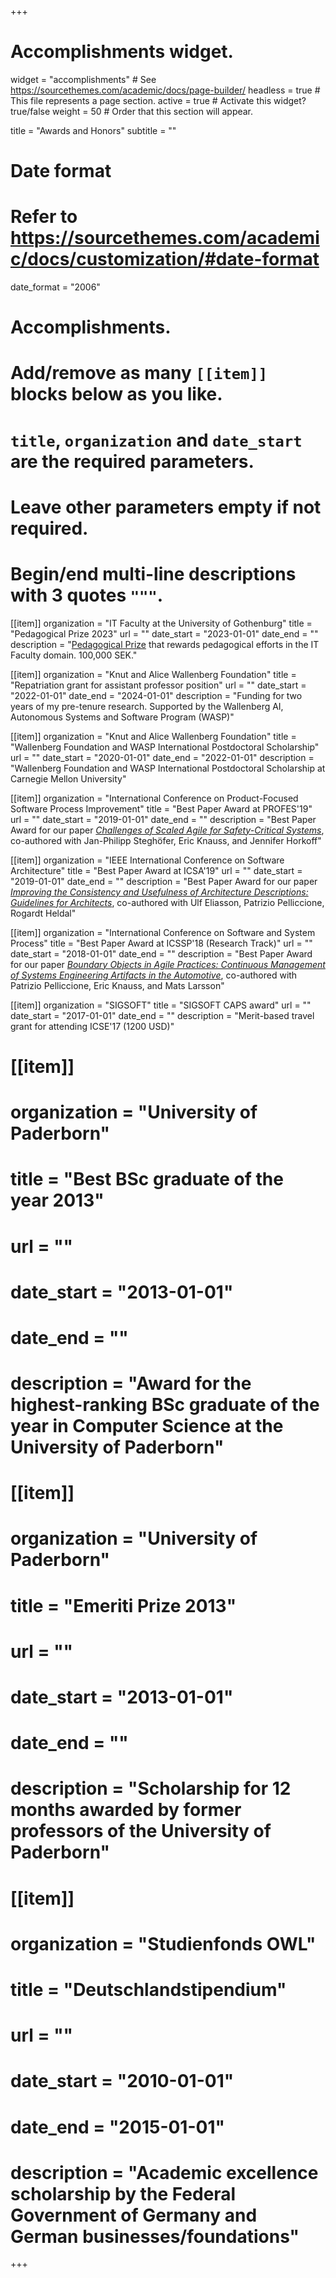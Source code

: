+++
# Accomplishments widget.
widget = "accomplishments"  # See https://sourcethemes.com/academic/docs/page-builder/
headless = true  # This file represents a page section.
active = true  # Activate this widget? true/false
weight = 50  # Order that this section will appear.

title = "Awards and Honors"
subtitle = ""

# Date format
#   Refer to https://sourcethemes.com/academic/docs/customization/#date-format
date_format = "2006"

# Accomplishments.
#   Add/remove as many `[[item]]` blocks below as you like.
#   `title`, `organization` and `date_start` are the required parameters.
#   Leave other parameters empty if not required.
#   Begin/end multi-line descriptions with 3 quotes `"""`.
[[item]]
  organization = "IT Faculty at the University of Gothenburg"
  title = "Pedagogical Prize 2023"
  url = ""
  date_start = "2023-01-01"
  date_end = ""
  description = "[Pedagogical Prize](https://www.medarbetarportalen.gu.se/internt-itufak/undervisning-pedagogik/pedagogiskt-pris/?languageId=100001) that rewards pedagogical efforts in the IT Faculty domain. 100,000 SEK."

[[item]]
  organization = "Knut and Alice Wallenberg Foundation"
  title = "Repatriation grant for assistant professor position"
  url = ""
  date_start = "2022-01-01"
  date_end = "2024-01-01"
  description = "Funding for two years of my pre-tenure research. Supported by the Wallenberg AI, Autonomous Systems and Software Program (WASP)"

[[item]]
  organization = "Knut and Alice Wallenberg Foundation"
  title = "Wallenberg Foundation and WASP International Postdoctoral Scholarship"
  url = ""
  date_start = "2020-01-01"
  date_end = "2022-01-01"
  description = "Wallenberg Foundation and WASP International Postdoctoral Scholarship at Carnegie Mellon University"

[[item]]
  organization = "International Conference on Product-Focused Software Process Improvement"
  title = "Best Paper Award at PROFES'19"
  url = ""
  date_start = "2019-01-01"
  date_end = ""
  description = "Best Paper Award for our paper [*Challenges of Scaled Agile for Safety-Critical Systems*](https://link.springer.com/chapter/10.1007/978-3-030-35333-9_26), co-authored with Jan-Philipp Steghöfer, Eric Knauss, and Jennifer Horkoff"

[[item]]
  organization = "IEEE International Conference on Software Architecture"
  title = "Best Paper Award at ICSA'19"
  url = ""
  date_start = "2019-01-01"
  date_end = ""
  description = "Best Paper Award for our paper [*Improving the Consistency and Usefulness of Architecture Descriptions: Guidelines for Architects*](https://ieeexplore.ieee.org/abstract/document/8703919), co-authored with Ulf Eliasson, Patrizio Pelliccione, Rogardt Heldal"

[[item]]
  organization = "International Conference on Software and System Process"
  title = "Best Paper Award at ICSSP'18 (Research Track)"
  url = ""
  date_start = "2018-01-01"
  date_end = ""
  description = "Best Paper Award for our paper [*Boundary Objects in Agile Practices: Continuous Management of Systems Engineering Artifacts in the Automotive*](https://dl.acm.org/doi/10.1145/3202710.3203155), co-authored with Patrizio Pelliccione, Eric Knauss, and Mats Larsson"
  
[[item]]
  organization = "SIGSOFT"
  title = "SIGSOFT CAPS award"
  url = ""
  date_start = "2017-01-01"
  date_end = ""
  description = "Merit-based travel grant for attending ICSE'17 (1200 USD)"

# [[item]]
  # organization = "University of Paderborn"
  # title = "Best BSc graduate of the year 2013"
  # url = ""
  # date_start = "2013-01-01"
  # date_end = ""
  # description = "Award for the highest-ranking BSc graduate of the year in Computer Science at the University of Paderborn"

# [[item]]
  # organization = "University of Paderborn"
  # title = "Emeriti Prize 2013"
  # url = ""
  # date_start = "2013-01-01"
  # date_end = ""
  # description = "Scholarship for 12 months awarded by former professors of the University of Paderborn"

# [[item]]
  # organization = "Studienfonds OWL"
  # title = "Deutschlandstipendium"
  # url = ""
  # date_start = "2010-01-01"
  # date_end = "2015-01-01"
  # description = "Academic excellence scholarship by the Federal Government of Germany and German businesses/foundations"

+++
